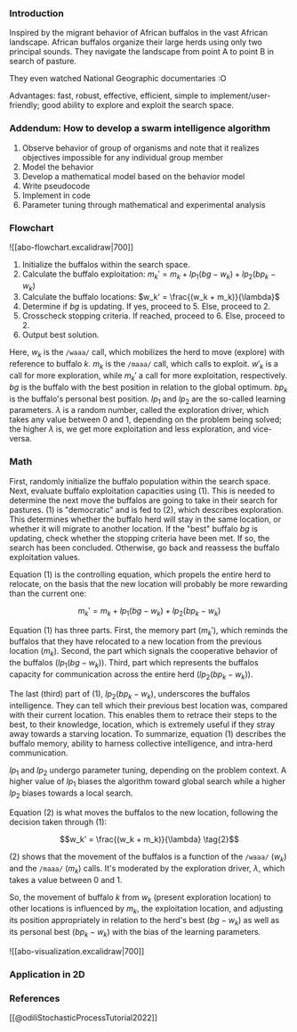 ### Introduction

Inspired by the migrant behavior of African buffalos in the vast African landscape.
African buffalos organize their large herds using only two principal sounds.
They navigate the landscape from point A to point B in search of pasture.

They even watched National Geographic documentaries :O

Advantages: fast, robust, effective, efficient, simple to implement/user-friendly; good ability to explore and exploit the search space.

### Addendum: How to develop a swarm intelligence algorithm

1. Observe behavior of group of organisms and note that it realizes objectives impossible for any individual group member
2. Model the behavior
3. Develop a mathematical model based on the behavior model
4. Write pseudocode
5. Implement in code
6. Parameter tuning through mathematical and experimental analysis

### Flowchart

![[abo-flowchart.excalidraw|700]]

1. Initialize the buffalos within the search space.
2. Calculate the buffalo exploitation:
    $m_k' = m_k + lp_1(bg - w_k) + lp_2(bp_k - w_k)$
3. Calculate the buffalo locations:
    $w_k' = \frac{(w_k + m_k)}{\lambda}$
4. Determine if $bg$ is updating. If yes, proceed to $5$. Else, proceed to $2$.
5. Crosscheck stopping criteria. If reached, proceed to $6$. Else, proceed to $2$.
6. Output best solution.

Here, $w_k$ is the `/waaa/` call, which mobilizes the herd to move (explore) with reference to buffalo $k$. $m_k$ is the `/maaa/` call, which calls to exploit. $w'_k$ is a call for more exploration, while $m_k'$ a call for more exploitation, respectively. $bg$ is the buffalo with the best position in relation to the global optimum. $bp_k$ is the buffalo's personal best position. $lp_1$ and $lp_2$ are the so-called learning parameters. $\lambda$ is a random number, called the exploration driver, which takes any value between $0$ and $1$, depending on the problem being solved; the higher $\lambda$ is, we get more exploitation and less exploration, and vice-versa.

### Math

First, randomly initialize the buffalo population within the search space. Next, evaluate buffalo exploitation capacities using $(1)$. This is needed to determine the next move the buffalos are going to take in their search for pastures. $(1)$ is "democratic" and is fed to $(2)$, which describes exploration. This determines whether the buffalo herd will stay in the same location, or whether it will migrate to another location. If the "best" buffalo $bg$ is updating, check whether the stopping criteria have been met. If so, the search has been concluded. Otherwise, go back and reassess the buffalo exploitation values.

Equation $(1)$ is the controlling equation, which propels the entire herd to relocate, on the basis that the new location will probably be more rewarding than the current one:

$$m_k' = m_k + lp_1(bg - w_k) + lp_2(bp_k - w_k) \tag{1}$$

Equation $(1)$ has three parts. First, the memory part ($m_k'$), which reminds the buffalos that they have relocated to a new location from the previous location ($m_k$). Second, the part which signals the cooperative behavior of the buffalos ($lp_1 (bg - w_k)$). Third, part which represents the buffalos capacity for communication across the entire herd ($lp_2(bp_k - w_k)$).

The last (third) part of $(1)$, $lp_2(bp_k - w_k)$, underscores the buffalos intelligence. They can tell which their previous best location was, compared with their current location. This enables them to retrace their steps to the best, to their knowledge, location, which is extremely useful if they stray away towards a starving location. To summarize, equation $(1)$ describes the buffalo memory, ability to harness collective intelligence, and intra-herd communication.

$lp_1$ and $lp_2$ undergo parameter tuning, depending on the problem context. A higher value of $lp_1$ biases the algorithm toward global search while a higher $lp_2$ biases towards a local search.

Equation $(2)$ is what moves the buffalos to the new location, following the decision taken through $(1)$:

$$w_k' = \frac{(w_k + m_k)}{\lambda} \tag{2}$$

$(2)$ shows that the movement of the buffalos is a function of the `/waaa/` ($w_k$) and the `/maaa/` ($m_k$) calls. It's moderated by the exploration driver, $\lambda$, which takes a value between $0$ and $1$.

So, the movement of buffalo $k$ from $w_k$ (present exploration location) to other locations is influenced by $m_k$, the exploitation location, and adjusting its position appropriately in relation to the herd's best $(bg - w_k)$ as well as its personal best ($bp_k - w_k$) with the bias of the learning parameters.

![[abo-visualization.excalidraw|700]]

### Application in 2D



### References

[[@odiliStochasticProcessTutorial2022]]
